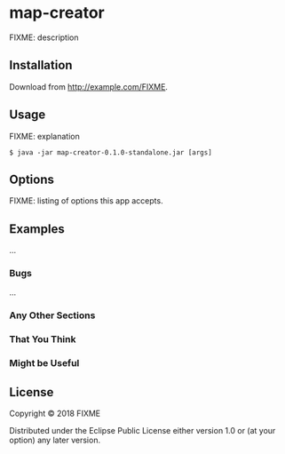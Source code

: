 # map-creator

FIXME: description

## Installation

Download from http://example.com/FIXME.

## Usage

FIXME: explanation

    $ java -jar map-creator-0.1.0-standalone.jar [args]

## Options

FIXME: listing of options this app accepts.

## Examples

...

### Bugs

...

### Any Other Sections
### That You Think
### Might be Useful

## License

Copyright © 2018 FIXME

Distributed under the Eclipse Public License either version 1.0 or (at
your option) any later version.

